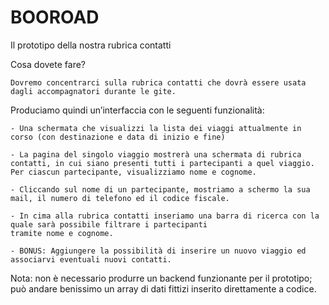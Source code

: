 BOOROAD
===

Il prototipo della nostra rubrica contatti

Cosa dovete fare?

	Dovremo concentrarci sulla rubrica contatti che dovrà essere usata dagli accompagnatori durante le gite.

Produciamo quindi un’interfaccia con le seguenti funzionalità:

	- Una schermata che visualizzi la lista dei viaggi attualmente in corso (con destinazione e data di inizio e fine)

	- La pagina del singolo viaggio mostrerà una schermata di rubrica contatti, in cui siano presenti tutti i partecipanti a quel viaggio. Per ciascun partecipante, visualizziamo nome e cognome.

	- Cliccando sul nome di un partecipante, mostriamo a schermo la sua mail, il numero di telefono ed il codice fiscale.

	- In cima alla rubrica contatti inseriamo una barra di ricerca con la quale sarà possibile filtrare i partecipanti
	tramite nome e cognome.

	- BONUS: Aggiungere la possibilità di inserire un nuovo viaggio ed associarvi eventuali nuovi contatti.

Nota: non è necessario produrre un backend funzionante per il prototipo; può andare benissimo un array di dati
fittizi inserito direttamente a codice.
